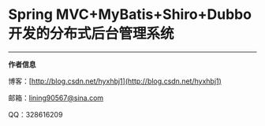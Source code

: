 Spring MVC+MyBatis+Shiro+Dubbo开发的分布式后台管理系统
===================

----------

**作者信息**

博客：[http://blog.csdn.net/hyxhbj1](http://blog.csdn.net/hyxhbj1)

邮箱：lining90567@sina.com

QQ：328616209